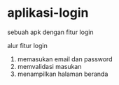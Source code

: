 # aplikasi-login
sebuah apk dengan fitur login

alur fitur login
1. memasukan email dan password
2. memvalidasi masukan
3. menampilkan halaman beranda
